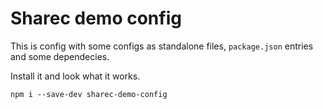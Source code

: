 # Sharec demo config

This is config with some configs as standalone files, `package.json` entries and
some dependecies.

Install it and look what it works.

```shell
npm i --save-dev sharec-demo-config
```
